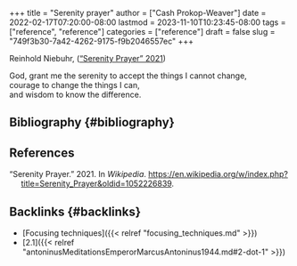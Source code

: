 +++
title = "Serenity prayer"
author = ["Cash Prokop-Weaver"]
date = 2022-02-17T07:20:00-08:00
lastmod = 2023-11-10T10:23:45-08:00
tags = ["reference", "reference"]
categories = ["reference"]
draft = false
slug = "749f3b30-7a42-4262-9175-f9b2046557ec"
+++

Reinhold Niebuhr, (<a href="#citeproc_bib_item_1">“Serenity Prayer” 2021</a>)

<div class="verse">

God, grant me the serenity to accept the things I cannot change,<br />
courage to change the things I can,<br />
and wisdom to know the difference.<br />

</div>


## Bibliography {#bibliography}

## References

<style>.csl-entry{text-indent: -1.5em; margin-left: 1.5em;}</style><div class="csl-bib-body">
  <div class="csl-entry"><a id="citeproc_bib_item_1"></a>“Serenity Prayer.” 2021. In <i>Wikipedia</i>. <a href="https://en.wikipedia.org/w/index.php?title=Serenity_Prayer&oldid=1052226839">https://en.wikipedia.org/w/index.php?title=Serenity_Prayer&#38;oldid=1052226839</a>.</div>
</div>


## Backlinks {#backlinks}

-   [Focusing techniques]({{< relref "focusing_techniques.md" >}})
-   [2.1]({{< relref "antoninusMeditationsEmperorMarcusAntoninus1944.md#2-dot-1" >}})
